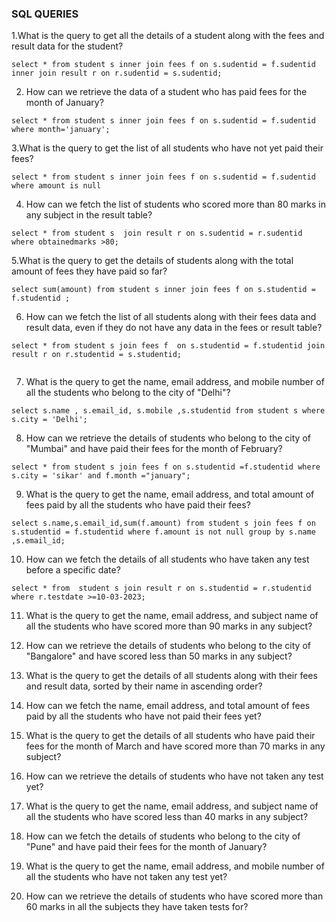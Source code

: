  ###          SQL QUERIES  ###
 1.What is the query to get all the details of a student along with the fees and result data for the student?
 ```
 select * from student s inner join fees f on s.sudentid = f.sudentid inner join result r on r.sudentid = s.sudentid;
 ```
2. How can we retrieve the data of a student who has paid fees for the month of January?

```
select * from student s inner join fees f on s.sudentid = f.sudentid where month='january';

```
3.What is the query to get the list of all students who have not yet paid their fees?

```
select * from student s inner join fees f on s.sudentid = f.sudentid where amount is null
```
4. How can we fetch the list of students who scored more than 80 marks in any subject in the result table?
```
select * from student s  join result r on s.sudentid = r.sudentid where obtainedmarks >80;
```
5.What is the query to get the details of students along with the total amount of fees they have paid so far?
```
select sum(amount) from student s inner join fees f on s.studentid = f.studentid ;

```
6.  How can we fetch the list of all students along with their fees data and result data, even if they do not have any data in the fees or result table?
```
select * from student s join fees f  on s.studentid = f.studentid join result r on r.studentid = s.studentid;


```
7.  What is the query to get the name, email address, and mobile number of all the students who belong to the city of "Delhi"?
```
select s.name , s.email_id, s.mobile ,s.studentid from student s where s.city = 'Delhi';

```

8.  How can we retrieve the details of students who belong to the city of "Mumbai" and have paid their fees for the month of February?
```
select * from student s join fees f on s.studentid =f.studentid where s.city = 'sikar' and f.month ="january";

```


9.  What is the query to get the name, email address, and total amount of fees paid by all the students who have paid their fees?
```
select s.name,s.email_id,sum(f.amount) from student s join fees f on s.studentid = f.studentid where f.amount is not null group by s.name ,s.email_id;

```
10.  How can we fetch the details of all students who have taken any test before a specific date?
```
select * from  student s join result r on s.studentid = r.studentid where r.testdate >=10-03-2023;
```


11.  What is the query to get the name, email address, and subject name of all the students who have scored more than 90 marks in any subject?

12.  How can we retrieve the details of students who belong to the city of "Bangalore" and have scored less than 50 marks in any subject?

13.  What is the query to get the details of all students along with their fees and result data, sorted by their name in ascending order?

14.  How can we fetch the name, email address, and total amount of fees paid by all the students who have not paid their fees yet?

15.  What is the query to get the details of all students who have paid their fees for the month of March and have scored more than 70 marks in any subject?

16.  How can we retrieve the details of students who have not taken any test yet?

17.  What is the query to get the name, email address, and subject name of all the students who have scored less than 40 marks in any subject?

18.  How can we fetch the details of students who belong to the city of "Pune" and have paid their fees for the month of January?

19.  What is the query to get the name, email address, and mobile number of all the students who have not taken any test yet?

20.  How can we retrieve the details of students who have scored more than 60 marks in all the subjects they have taken tests for?
  
